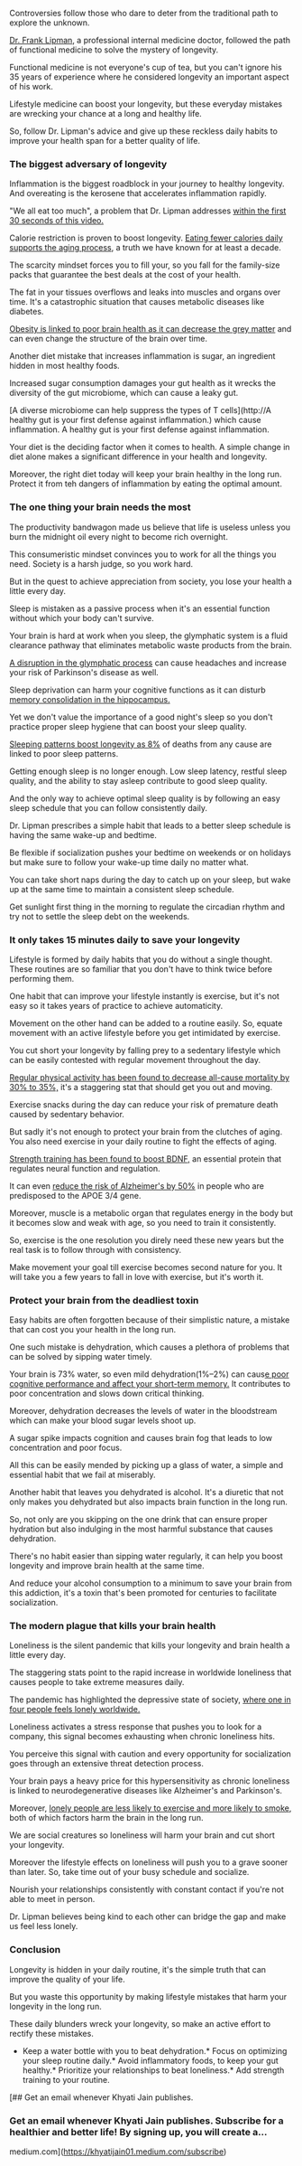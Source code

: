

Controversies follow those who dare to deter from the traditional path to explore the unknown.

[Dr. Frank Lipman](https://www.drfranklipman.com/), a professional internal medicine doctor, followed the path of functional medicine to solve the mystery of longevity.

Functional medicine is not everyone's cup of tea, but you can't ignore his 35 years of experience where he considered longevity an important aspect of his work.

Lifestyle medicine can boost your longevity, but these everyday mistakes are wrecking your chance at a long and healthy life.

So, follow Dr. Lipman's advice and give up these reckless daily habits to improve your health span for a better quality of life.
### The biggest adversary of longevity

Inflammation is the biggest roadblock in your journey to healthy longevity. And overeating is the kerosene that accelerates inflammation rapidly.

"We all eat too much", a problem that Dr. Lipman addresses [within the first 30 seconds of this video.](https://www.youtube.com/watch?v=keLwUmbNcVg)

Calorie restriction is proven to boost longevity. [Eating fewer calories daily supports the aging process](https://www.nature.com/articles/d41586-024-03277-6#:~:text=Cutting%20calorie%20intake%20can%20lead,caused%20by%20consuming%20less%20food.), a truth we have known for at least a decade.

The scarcity mindset forces you to fill your, so you fall for the family-size packs that guarantee the best deals at the cost of your health.

The fat in your tissues overflows and leaks into muscles and organs over time. It's a catastrophic situation that causes metabolic diseases like diabetes.

[Obesity is linked to poor brain health as it can decrease the grey matter](https://pmc.ncbi.nlm.nih.gov/articles/PMC8302366/) and can even change the structure of the brain over time.

Another diet mistake that increases inflammation is sugar, an ingredient hidden in most healthy foods.

Increased sugar consumption damages your gut health as it wrecks the diversity of the gut microbiome, which can cause a leaky gut.

[A diverse microbiome can help suppress the types of T cells](http://A healthy gut is your first defense against inflammation.) which cause inflammation. A healthy gut is your first defense against inflammation.

Your diet is the deciding factor when it comes to health. A simple change in diet alone makes a significant difference in your health and longevity.

Moreover, the right diet today will keep your brain healthy in the long run. Protect it from teh dangers of inflammation by eating the optimal amount.
### The one thing your brain needs the most

The productivity bandwagon made us believe that life is useless unless you burn the midnight oil every night to become rich overnight.

This consumeristic mindset convinces you to work for all the things you need. Society is a harsh judge, so you work hard.

But in the quest to achieve appreciation from society, you lose your health a little every day.

Sleep is mistaken as a passive process when it's an essential function without which your body can't survive.

Your brain is hard at work when you sleep, the glymphatic system is a fluid clearance pathway that eliminates metabolic waste products from the brain.

[A disruption in the glymphatic process](https://pmc.ncbi.nlm.nih.gov/articles/PMC9656009/) can cause headaches and increase your risk of Parkinson's disease as well.

Sleep deprivation can harm your cognitive functions as it can disturb [memory consolidation in the hippocampus.](https://pmc.ncbi.nlm.nih.gov/articles/PMC10155483/)

Yet we don't value the importance of a good night's sleep so you don't practice proper sleep hygiene that can boost your sleep quality.

[Sleeping patterns boost longevity as 8%](https://www.acc.org/About-ACC/Press-Releases/2023/02/22/21/35/Getting-Good-Sleep-Could-Add-Years-to-Your-Life) of deaths from any cause are linked to poor sleep patterns.

Getting enough sleep is no longer enough. Low sleep latency, restful sleep quality, and the ability to stay asleep contribute to good sleep quality.

And the only way to achieve optimal sleep quality is by following an easy sleep schedule that you can follow consistently daily.

Dr. Lipman prescribes a simple habit that leads to a better sleep schedule is having the same wake-up and bedtime.

Be flexible if socialization pushes your bedtime on weekends or on holidays but make sure to follow your wake-up time daily no matter what.

You can take short naps during the day to catch up on your sleep, but wake up at the same time to maintain a consistent sleep schedule.

Get sunlight first thing in the morning to regulate the circadian rhythm and try not to settle the sleep debt on the weekends.
### It only takes 15 minutes daily to save your longevity

Lifestyle is formed by daily habits that you do without a single thought. These routines are so familiar that you don't have to think twice before performing them.

One habit that can improve your lifestyle instantly is exercise, but it's not easy so it takes years of practice to achieve automaticity.

Movement on the other hand can be added to a routine easily. So, equate movement with an active lifestyle before you get intimidated by exercise.

You cut short your longevity by falling prey to a sedentary lifestyle which can be easily contested with regular movement throughout the day.

[Regular physical activity has been found to decrease all-cause mortality by 30% to 35%,](https://pmc.ncbi.nlm.nih.gov/articles/PMC3395188/) it's a staggering stat that should get you out and moving.

Exercise snacks during the day can reduce your risk of premature death caused by sedentary behavior.

But sadly it's not enough to protect your brain from the clutches of aging. You also need exercise in your daily routine to fight the effects of aging.

[Strength training has been found to boost BDNF,](https://pmc.ncbi.nlm.nih.gov/articles/PMC9658702/) an essential protein that regulates neural function and regulation.

It can even [reduce the risk of Alzheimer's by 50%](https://pmc.ncbi.nlm.nih.gov/articles/PMC8126521/) in people who are predisposed to the APOE 3/4 gene.

Moreover, muscle is a metabolic organ that regulates energy in the body but it becomes slow and weak with age, so you need to train it consistently.

So, exercise is the one resolution you direly need these new years but the real task is to follow through with consistency.

Make movement your goal till exercise becomes second nature for you. It will take you a few years to fall in love with exercise, but it's worth it.
### Protect your brain from the deadliest toxin

Easy habits are often forgotten because of their simplistic nature, a mistake that can cost you your health in the long run.

One such mistake is dehydration, which causes a plethora of problems that can be solved by sipping water timely.

Your brain is 73% water, so even mild dehydration(1%–2%) can caus[e poor cognitive performance and affect your short-term memory.](https://pmc.ncbi.nlm.nih.gov/articles/PMC4207053/#:~:text=Recently%20we%20have%20learned%20that,in%20need%20of%20additional%20research.)
It contributes to poor concentration and slows down critical thinking.

Moreover, dehydration decreases the levels of water in the bloodstream which can make your blood sugar levels shoot up.

A sugar spike impacts cognition and causes brain fog that leads to low concentration and poor focus.

All this can be easily mended by picking up a glass of water, a simple and essential habit that we fail at miserably.

Another habit that leaves you dehydrated is alcohol. It's a diuretic that not only makes you dehydrated but also impacts brain function in the long run.

So, not only are you skipping on the one drink that can ensure proper hydration but also indulging in the most harmful substance that causes dehydration.

There's no habit easier than sipping water regularly, it can help you boost longevity and improve brain health at the same time.

And reduce your alcohol consumption to a minimum to save your brain from this addiction, it's a toxin that's been promoted for centuries to facilitate socialization.
### The modern plague that kills your brain health

Loneliness is the silent pandemic that kills your longevity and brain health a little every day.

The staggering stats point to the rapid increase in worldwide loneliness that causes people to take extreme measures daily.

The pandemic has highlighted the depressive state of society, [where one in four people feels lonely worldwide.](https://www.nytimes.com/2024/05/09/well/mind/loneliness-brain-dementia-isolation.html)

Loneliness activates a stress response that pushes you to look for a company, this signal becomes exhausting when chronic loneliness hits.

You perceive this signal with caution and every opportunity for socialization goes through an extensive threat detection process.

Your brain pays a heavy price for this hypersensitivity as chronic loneliness is linked to neurodegenerative diseases like Alzheimer's and Parkinson's.

Moreover, [lonely people are less likely to exercise and more likely to smoke](https://pmc.ncbi.nlm.nih.gov/articles/PMC6377432/), both of which factors harm the brain in the long run.

We are social creatures so loneliness will harm your brain and cut short your longevity.

Moreover the lifestyle effects on loneliness will push you to a grave sooner than later. So, take time out of your busy schedule and socialize.

Nourish your relationships consistently with constant contact if you're not able to meet in person.

Dr. Lipman believes being kind to each other can bridge the gap and make us feel less lonely.
### Conclusion

Longevity is hidden in your daily routine, it's the simple truth that can improve the quality of your life.

But you waste this opportunity by making lifestyle mistakes that harm your longevity in the long run.

These daily blunders wreck your longevity, so make an active effort to rectify these mistakes.

* Keep a water bottle with you to beat dehydration.* Focus on optimizing your sleep routine daily.* Avoid inflammatory foods, to keep your gut healthy.* Prioritize your relationships to beat loneliness.* Add strength training to your routine.

 [## Get an email whenever Khyati Jain publishes.

### Get an email whenever Khyati Jain publishes. Subscribe for a healthier and better life! By signing up, you will create a…

medium.com](https://khyatijain01.medium.com/subscribe) 





































































































































